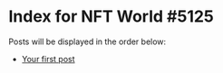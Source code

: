# Index for NFT World #5125
Posts will be displayed in the order below:

- [Your first post](./001-first.md)

